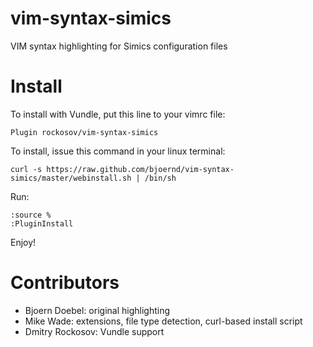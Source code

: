 vim-syntax-simics
=================

VIM syntax highlighting for Simics configuration files

Install
=======

To install with Vundle, put this line to your vimrc file:

    Plugin rockosov/vim-syntax-simics

To install, issue this command in your linux terminal:

    curl -s https://raw.github.com/bjoernd/vim-syntax-simics/master/webinstall.sh | /bin/sh

Run:

    :source %
    :PluginInstall

Enjoy!

Contributors
============
* Bjoern Doebel: original highlighting
* Mike Wade: extensions, file type detection, curl-based install script
* Dmitry Rockosov: Vundle support
